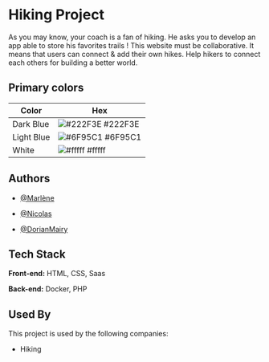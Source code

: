 
# Hiking Project


As you may know, your coach is a fan of hiking. He asks you to develop an app able to store his favorites trails ! This website must be collaborative. It means that users can connect & add their own hikes. Help hikers to connect each others for building a better world.

## Primary colors

| Color             | Hex                                                                |
| ----------------- | ------------------------------------------------------------------ |
| Dark Blue | ![#222F3E](https://via.placeholder.com/10/222F3E?text=+) #222F3E |
| Light Blue | ![#6F95C1](https://via.placeholder.com/10/6F95C1?text=+) #6F95C1 |
| White | ![#fffff](https://via.placeholder.com/10/fffffa?text=+) #fffff |

## Authors

- [@Marlène](https://github.com/llyllyra)

- [@Nicolas](https://github.com/lambertnicolas)

- [@DorianMairy](https://github.com/DorianMairy)

## Tech Stack

**Front-end:** HTML, CSS, Saas

**Back-end:** Docker, PHP


## Used By

This project is used by the following companies:

- Hiking

